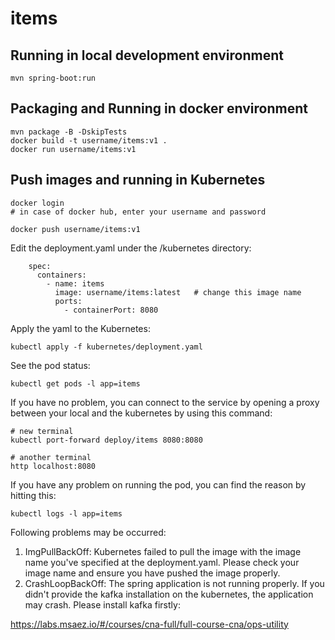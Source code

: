 # items

## Running in local development environment

```
mvn spring-boot:run
```

## Packaging and Running in docker environment

```
mvn package -B -DskipTests
docker build -t username/items:v1 .
docker run username/items:v1
```

## Push images and running in Kubernetes

```
docker login 
# in case of docker hub, enter your username and password

docker push username/items:v1
```

Edit the deployment.yaml under the /kubernetes directory:
```
    spec:
      containers:
        - name: items
          image: username/items:latest   # change this image name
          ports:
            - containerPort: 8080

```

Apply the yaml to the Kubernetes:
```
kubectl apply -f kubernetes/deployment.yaml
```

See the pod status:
```
kubectl get pods -l app=items
```

If you have no problem, you can connect to the service by opening a proxy between your local and the kubernetes by using this command:
```
# new terminal
kubectl port-forward deploy/items 8080:8080

# another terminal
http localhost:8080
```

If you have any problem on running the pod, you can find the reason by hitting this:
```
kubectl logs -l app=items
```

Following problems may be occurred:

1. ImgPullBackOff:  Kubernetes failed to pull the image with the image name you've specified at the deployment.yaml. Please check your image name and ensure you have pushed the image properly.
1. CrashLoopBackOff: The spring application is not running properly. If you didn't provide the kafka installation on the kubernetes, the application may crash. Please install kafka firstly:

https://labs.msaez.io/#/courses/cna-full/full-course-cna/ops-utility


